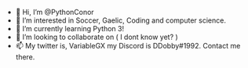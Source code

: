 - 👋 Hi, I’m @PythonConor
- 👀 I’m interested in Soccer, Gaelic, Coding and computer science.
- 🌱 I’m currently learning Python 3!
- 💞️ I’m looking to collaborate on ( I dont know yet? )
- 📫 My twitter is, VariableGX my Discord is DDobby#1992. Contact me there.

<!---
PythonConor/PythonConor is a ✨ special ✨ repository because its `README.md` (this file) appears on your GitHub profile.
You can click the Preview link to take a look at your changes.
--->
